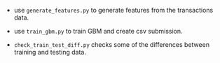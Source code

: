 
* use `generate_features.py` to generate features from the transactions data.

* use `train_gbm.py` to train GBM and create csv submission.

* `check_train_test_diff.py` checks some of the differences between training and testing data.